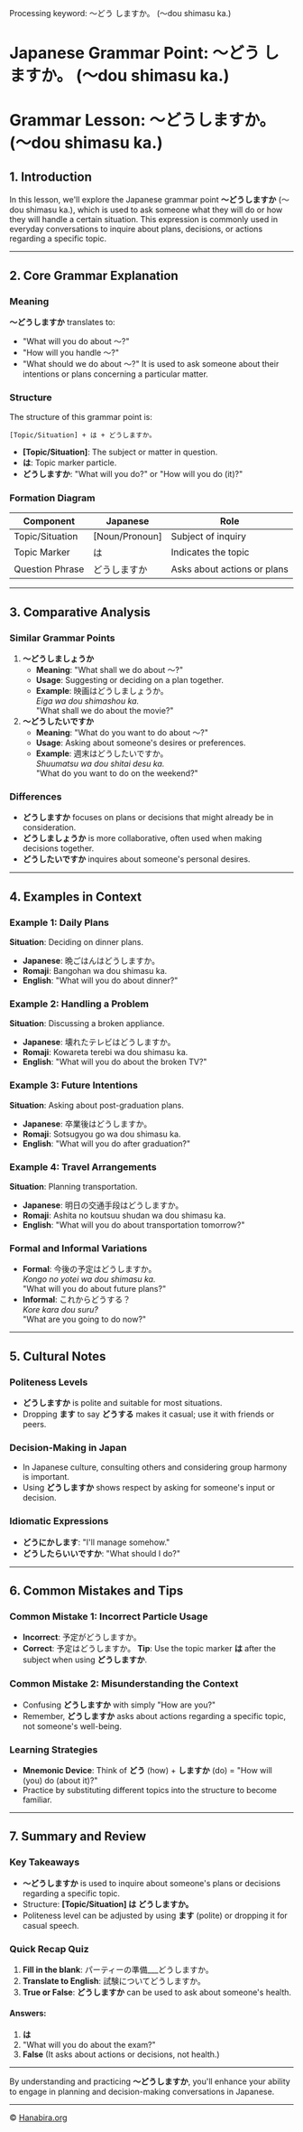Processing keyword: ～どう しますか。 (～dou shimasu ka.)
# Japanese Grammar Point: ～どう しますか。 (～dou shimasu ka.)
# Grammar Lesson: ～どうしますか。 (～dou shimasu ka.)
## 1. Introduction
In this lesson, we'll explore the Japanese grammar point **～どうしますか** (～dou shimasu ka.), which is used to ask someone what they will do or how they will handle a certain situation. This expression is commonly used in everyday conversations to inquire about plans, decisions, or actions regarding a specific topic.

---
## 2. Core Grammar Explanation
### Meaning
**～どうしますか** translates to:
- "What will you do about ～?"
- "How will you handle ～?"
- "What should we do about ～?"
It is used to ask someone about their intentions or plans concerning a particular matter.
### Structure
The structure of this grammar point is:
```plaintext
[Topic/Situation] + は + どうしますか。
```
- **[Topic/Situation]**: The subject or matter in question.
- **は**: Topic marker particle.
- **どうしますか**: "What will you do?" or "How will you do (it)?"
### Formation Diagram
| Component         | Japanese            | Role                           |
|-------------------|---------------------|--------------------------------|
| Topic/Situation   | [Noun/Pronoun]      | Subject of inquiry             |
| Topic Marker      | は                   | Indicates the topic            |
| Question Phrase   | どうしますか         | Asks about actions or plans    |
---
## 3. Comparative Analysis
### Similar Grammar Points
1. **～どうしましょうか**
   - **Meaning**: "What shall we do about ～?"
   - **Usage**: Suggesting or deciding on a plan together.
   - **Example**: 映画はどうしましょうか。  
     *Eiga wa dou shimashou ka.*  
     "What shall we do about the movie?"
2. **～どうしたいですか**
   - **Meaning**: "What do you want to do about ～?"
   - **Usage**: Asking about someone's desires or preferences.
   - **Example**: 週末はどうしたいですか。  
     *Shuumatsu wa dou shitai desu ka.*  
     "What do you want to do on the weekend?"
### Differences
- **どうしますか** focuses on plans or decisions that might already be in consideration.
- **どうしましょうか** is more collaborative, often used when making decisions together.
- **どうしたいですか** inquires about someone's personal desires.
---
## 4. Examples in Context
### Example 1: Daily Plans
**Situation**: Deciding on dinner plans.
- **Japanese**: 晩ごはんはどうしますか。
- **Romaji**: Bangohan wa dou shimasu ka.
- **English**: "What will you do about dinner?"
### Example 2: Handling a Problem
**Situation**: Discussing a broken appliance.
- **Japanese**: 壊れたテレビはどうしますか。
- **Romaji**: Kowareta terebi wa dou shimasu ka.
- **English**: "What will you do about the broken TV?"
### Example 3: Future Intentions
**Situation**: Asking about post-graduation plans.
- **Japanese**: 卒業後はどうしますか。
- **Romaji**: Sotsugyou go wa dou shimasu ka.
- **English**: "What will you do after graduation?"
### Example 4: Travel Arrangements
**Situation**: Planning transportation.
- **Japanese**: 明日の交通手段はどうしますか。
- **Romaji**: Ashita no koutsuu shudan wa dou shimasu ka.
- **English**: "What will you do about transportation tomorrow?"
### Formal and Informal Variations
- **Formal**: 今後の予定はどうしますか。  
  *Kongo no yotei wa dou shimasu ka.*  
  "What will you do about future plans?"
- **Informal**: これからどうする？  
  *Kore kara dou suru?*  
  "What are you going to do now?"
---
## 5. Cultural Notes
### Politeness Levels
- **どうしますか** is polite and suitable for most situations.
- Dropping **ます** to say **どうする** makes it casual; use it with friends or peers.
### Decision-Making in Japan
- In Japanese culture, consulting others and considering group harmony is important.
- Using **どうしますか** shows respect by asking for someone's input or decision.
### Idiomatic Expressions
- **どうにかします**: "I'll manage somehow."
- **どうしたらいいですか**: "What should I do?"
---
## 6. Common Mistakes and Tips
### Common Mistake 1: Incorrect Particle Usage
- **Incorrect**: 予定がどうしますか。
- **Correct**: 予定はどうしますか。
**Tip**: Use the topic marker **は** after the subject when using **どうしますか**.
### Common Mistake 2: Misunderstanding the Context
- Confusing **どうしますか** with simply "How are you?"
- Remember, **どうしますか** asks about actions regarding a specific topic, not someone's well-being.
### Learning Strategies
- **Mnemonic Device**: Think of **どう** (how) + **しますか** (do) = "How will (you) do (about it)?"
- Practice by substituting different topics into the structure to become familiar.
---
## 7. Summary and Review
### Key Takeaways
- **～どうしますか** is used to inquire about someone's plans or decisions regarding a specific topic.
- Structure: **[Topic/Situation] は どうしますか。**
- Politeness level can be adjusted by using **ます** (polite) or dropping it for casual speech.
### Quick Recap Quiz
1. **Fill in the blank**: パーティーの準備___どうしますか。
2. **Translate to English**: 試験についてどうしますか。
3. **True or False**: **どうしますか** can be used to ask about someone's health.
#### Answers:
1. **は**
2. "What will you do about the exam?"
3. **False** (It asks about actions or decisions, not health.)
---
By understanding and practicing **～どうしますか**, you'll enhance your ability to engage in planning and decision-making conversations in Japanese.


---

© [Hanabira.org](https://hanabira.org)
